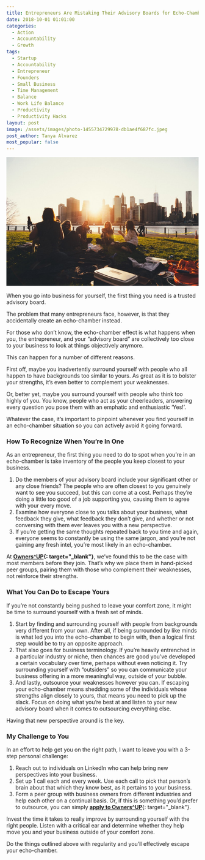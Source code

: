 ```yaml
---
title: Entrepreneurs Are Mistaking Their Advisory Boards for Echo-Chambers
date: 2018-10-01 01:01:00
categories:
  - Action
  - Accountability
  - Growth
tags:
  - Startup
  - Accountability
  - Entrepreneur
  - Founders
  - Small Business
  - Time Management
  - Balance
  - Work Life Balance
  - Productivity
  - Productivity Hacks
layout: post
image: /assets/images/photo-1455734729978-db1ae4f687fc.jpeg
post_author: Tanya Alvarez
most_popular: false
---
```


![](/assets/images/photo-1455734729978-db1ae4f687fc.jpeg)

When you go into business for yourself, the first thing you need is a trusted advisory board.

The problem that many entrepreneurs face, however, is that they accidentally create an echo-chamber instead.

For those who don’t know, the echo-chamber effect is what happens when you, the entrepreneur, and your “advisory board” are collectively too close to your business to look at things objectively anymore.

This can happen for a number of different reasons.

First off, maybe you inadvertently surround yourself with people who all happen to have backgrounds too similar to yours. As great as it is to bolster your strengths, it’s even better to complement your weaknesses.

Or, better yet, maybe you surround yourself with people who think too highly of you. You know, people who act as your cheerleaders, answering every question you pose them with an emphatic and enthusiastic ‘Yes!’.

Whatever the case, it’s important to pinpoint whenever you find yourself in an echo-chamber situation so you can actively avoid it going forward.

### How To Recognize When You’re In One

As an entrepreneur, the first thing you need to do to spot when you’re in an echo-chamber is take inventory of the people you keep closest to your business.

1. Do the members of your advisory board include your significant other or any close friends? The people who are often closest to you genuinely want to see you succeed, but this can come at a cost. Perhaps they’re doing a little too good of a job supporting you, causing them to agree with your every move.
2. Examine how everyone close to you talks about your business, what feedback they give, what feedback they don’t give, and whether or not conversing with them ever leaves you with a new perspective.
3. If you’re getting the same thoughts repeated back to you time and again, everyone seems to constantly be using the same jargon, and you’re not gaining any fresh intel, you’re most likely in an echo-chamber.

At **[Owners^UP](https://ownersup.com/){: target="_blank"}**, we’ve found this to be the case with most members before they join. That’s why we place them in hand-picked peer groups, pairing them with those who complement their weaknesses, not reinforce their strengths.

### What You Can Do to Escape Yours

If you’re not constantly being pushed to leave your comfort zone, it might be time to surround yourself with a fresh set of minds.

1. Start by finding and surrounding yourself with people from backgrounds very different from your own. After all, if being surrounded by like minds is what led you into the echo-chamber to begin with, then a logical first step would be to try an opposite approach.
2. That also goes for business terminology. If you’re heavily entrenched in a particular industry or niche, then chances are good you’ve developed a certain vocabulary over time, perhaps without even noticing it. Try surrounding yourself with “outsiders” so you can communicate your business offering in a more meaningful way, outside of your bubble.
3. And lastly, outsource your weaknesses however you can. If escaping your echo-chamber means shedding some of the individuals whose strengths align closely to yours, that means you need to pick up the slack. Focus on doing what you’re best at and listen to your new advisory board when it comes to outsourcing everything else.

Having that new perspective around is the key.

### My Challenge to You

In an effort to help get you on the right path, I want to leave you with a 3-step personal challenge:

1. Reach out to individuals on LinkedIn who can help bring new perspectives into your business.
2. Set up 1 call each and every week. Use each call to pick that person’s brain about that which they know best, as it pertains to your business.
3. Form a peer group with business owners from different industries and help each other on a continual basis. Or, if this is something you’d prefer to outsource, you can simply [**apply to Owners^UP**](https://ownersup.com/apply){: target="_blank"}.

Invest the time it takes to really improve by surrounding yourself with the right people. Listen with a critical ear and determine whether they help move you and your business outside of your comfort zone.

Do the things outlined above with regularity and you’ll effectively escape your echo-chamber.